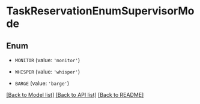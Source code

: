 # TaskReservationEnumSupervisorMode


## Enum

* `MONITOR` (value: `'monitor'`)

* `WHISPER` (value: `'whisper'`)

* `BARGE` (value: `'barge'`)

[[Back to Model list]](../README.md#documentation-for-models) [[Back to API list]](../README.md#documentation-for-api-endpoints) [[Back to README]](../README.md)


